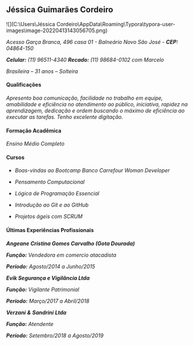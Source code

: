 ##                                Jéssica Guimarães Cordeiro

![](C:\Users\Jéssica Cordeiro\AppData\Roaming\Typora\typora-user-images\image-20220413143056705.png)



*Acesso Garça Branca, 496 casa 01 - Balneário Novo São José - **CEP:** 04864-150*

***Celular:** (11) 96511-4340   **Recado:** (11) 98684-0102 com Marcelo*

*Brasileira –* *31 anos – Solteira*

#### Qualificações

*Apresento boa comunicação, facilidade no trabalho em equipe, amabilidade e eficiência no atendimento ao público, iniciativa, rapidez na aprendizagem, dedicação e ordem buscando o máximo de eficiência ao executar as tarefas. Tenho excelente digitação.*

#### Formação Acadêmica 

*Ensino Médio Completo*

#### Cursos

- *Boas-vindas ao Bootcamp Banco Carrefour Woman Developer*

- *Pensamento Computacional*

- *Lógica de Programação Essencial*

- *Introdução ao Git e ao GitHub*

- *Projetos ágeis com SCRUM*

  

#### Últimas Experiências Profissionais

***Angeane Cristina Gomes Carvalho (Gota Dourada)***

***Função:** Vendedora em comercio atacadista* 

***Período:** Agosto/2014 a Junho/2015*



***Evik Segurança e Vigilância Ltda***

***Função:** Vigilante Patrimonial*

***Período:** Março/2017 a Abril/2018*



***Verzani** **&** **Sandrini** **Ltda***

***Função:** Atendente*

***Período:** Setembro/2018 a Agosto/2019*



